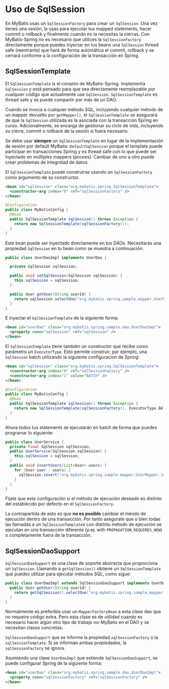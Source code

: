 <a name="Uso_de_SqlSession"></a>
# Uso de SqlSession

En MyBatis usas un `SqlSessionFactory` para crear un `SqlSession`.
Una vez tienes una sesión, la usas para ejecutar tus mapped statements, hacer commit o rollback y finalmente cuando no la necesitas la cierras.
Con MyBatis-Spring no es necesario que utilices la `SqlSessionFactory` directamente porque puedes inyectar en tus beans una `SqlSession` thread safe (reentrante) que hará de forma automática el commit,
rollback y se cerrará conforme a la configuración de la transacción en Spring.

## SqlSessionTemplate

El `SqlSessionTemplate` is el corazón de MyBatis-Spring.
Implementa `SqlSession` y está pensado para que sea directamente reemplazable por cualquier código que actualmente use `SqlSession`.
`SqlSessionTemplate` es thread safe y se puede compartir por más de un DAO.

Cuando se invoca a cualquier método SQL, incluyendo cualquier método de un mapper devuelto por `getMapper()`, el `SqlSessionTemplate` se asegurará de que la `SqlSession` utilizada es la asociada con la transacción Spring en curso.
Adicionalmente, se encarga de gestionar su ciclo de vida, incluyendo su cierre, commit o rollback de la sesión si fuera necesario.

Se debe usar <strong>siempre</strong> un <code>SqlSessionTemplate</code> en lugar de la implementación de sesión por default MyBatis:
`DefaultSqlSession` porque el template puede participar en transacciones Spring y es thread safe con lo que puede ser inyectado en múltiples mappers (proxies).
Cambiar de uno a otro puede crear problemas de integridad de datos.

El `SqlSessionTemplate` puede construirse usando un `SqlSessionFactory` como argumento de su constructor.

```xml
<bean id="sqlSession" class="org.mybatis.spring.SqlSessionTemplate">
  <constructor-arg index="0" ref="sqlSessionFactory" />
</bean>
```

```java
@Configuration
public class MyBatisConfig {
  @Bean
  public SqlSessionTemplate sqlSession() throws Exception {
    return new SqlSessionTemplate(sqlSessionFactory());
  }
}
```

Este bean puede ser inyectado directamente en tus DAOs. Necesitarás una propiedad `SqlSession` en tu bean como se muestra a continuación:

```java
public class UserDaoImpl implements UserDao {

  private SqlSession sqlSession;

  public void setSqlSession(SqlSession sqlSession) {
    this.sqlSession = sqlSession;
  }

  public User getUser(String userId) {
    return sqlSession.selectOne("org.mybatis.spring.sample.mapper.UserMapper.getUser", userId);
  }
}
```

E inyectar el `SqlSessionTemplate` de la siguiente forma:

```xml
<bean id="userDao" class="org.mybatis.spring.sample.dao.UserDaoImpl">
  <property name="sqlSession" ref="sqlSession" />
</bean>
```

El `SqlSessionTemplate` tiene también un constructor que recibe como parámetro un `ExecutorType`.
Esto permite construir, por ejemplo, una `SqlSession` batch utilizando la siguiente configuracíon de Spring:

```xml
<bean id="sqlSession" class="org.mybatis.spring.SqlSessionTemplate">
  <constructor-arg index="0" ref="sqlSessionFactory" />
  <constructor-arg index="1" value="BATCH" />
</bean>
```

```java
@Configuration
public class MyBatisConfig {
  @Bean
  public SqlSessionTemplate sqlSession() throws Exception {
    return new SqlSessionTemplate(sqlSessionFactory(), ExecutorType.BATCH);
  }
}
```

Ahora todos tus statements se ejecutarán en batch de forma que puedes programar lo siguiente:

```java
public class UserService {
  private final SqlSession sqlSession; 
  public UserService(SqlSession sqlSession) {
    this.sqlSession = sqlSession;
  }
  public void insertUsers(List<User> users) {
    for (User user : users) {
      sqlSession.insert("org.mybatis.spring.sample.mapper.UserMapper.insertUser", user);
    }
  }
}
```

Fijate que esta configuración si el método de ejecución deseado es distinto del establecido por defecto en el `SqlSessionFactory`.

La contrapartida de esto es que **no es posible** cambiar el méodo de ejecución dentro de una transacción.
Por tanto asegurate que o bien todas las llamadas a un `SqlSessionTemplate`s con distinto método de ejecución se ejecutan en una transacción diferente (p.ej: with `PROPAGATION_REQUIRES_NEW`) o completamente fuera de la transacción.

## SqlSessionDaoSupport

`SqlSessionDaoSupport` es una clase de soporte abstracta que proporciona un `SqlSession`.
Llamando a `getSqlSession()` obtiene un `SqlSessionTemplate` que puedes utilizar para ejecutar métodos SQL, como sigue:

```java
public class UserDaoImpl extends SqlSessionDaoSupport implements UserDao {
  public User getUser(String userId) {
    return getSqlSession().selectOne("org.mybatis.spring.sample.mapper.UserMapper.getUser", userId);
  }
}
```

Normalmente es preferible usar un `MapperFactoryBean` a esta clase dao que no requeire código extra.
Pero esta clase es de utilidad cuando es necesario hacer algún otro tipo de trabajo no-MyBatis en el DAO y se necesitan clases concretas.

`SqlSessionDaoSupport` que se informe la propiedad `sqlSessionFactory` o la `sqlSessionTemplate`. Si se informan ambas propiedades, la `sqlSessionFactory` se ignora.

Asumiendo una clase `UserDaoImpl` que extiende `SqlSessionDaoSupport`, se puede configurar Spring de la siguiente forma:

```xml
<bean id="userDao" class="org.mybatis.spring.sample.dao.UserDaoImpl">
  <property name="sqlSessionFactory" ref="sqlSessionFactory" />
</bean>
```

